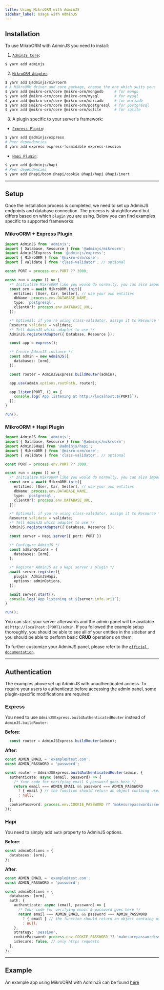 ```yaml
---
title: Using MikroORM with AdminJS
sidebar_label: Usage with AdminJS
---
```


## Installation

To use MikroORM with AdminJS you need to install:
1. [`AdminJS Core`](https://github.com/SoftwareBrothers/adminjs):
```bash
$ yarn add adminjs
```

2. [`MikroORM Adapter`](https://github.com/SoftwareBrothers/adminjs-mikroorm):
```bash
$ yarn add @adminjs/mikroorm
# A MikroORM driver and core package, choose the one which suits you:
$ yarn add @mikro-orm/core @mikro-orm/mongodb     # for mongo
$ yarn add @mikro-orm/core @mikro-orm/mysql       # for mysql
$ yarn add @mikro-orm/core @mikro-orm/mariadb     # for mariadb
$ yarn add @mikro-orm/core @mikro-orm/postgresql  # for postgresql
$ yarn add @mikro-orm/core @mikro-orm/sqlite      # for sqlite
```

3. A plugin specific to your server's framework:
- [`Express Plugin`](https://github.com/SoftwareBrothers/adminjs-expressjs):
```bash
$ yarn add @adminjs/express
# Peer dependencies
$ yarn add express express-formidable express-session
```

- [`Hapi Plugin`](https://github.com/SoftwareBrothers/adminjs-hapijs):
```bash
$ yarn add @adminjs/hapi
# Peer dependencies
$ yarn add @hapi/boom @hapi/cookie @hapi/hapi @hapi/inert
```

---

## Setup

Once the installation process is completed, we need to set up AdminJS endpoints and database connection.
The process is straightforward but differs based on which `plugin` you are using. Below you can find examples specific to supported frameworks:

### MikroORM + Express Plugin

```typescript
import AdminJS from 'adminjs';
import { Database, Resource } from '@adminjs/mikroorm';
import AdminJSExpress from '@adminjs/express';
import { MikroORM } from '@mikro-orm/core';
import { validate } from 'class-validator'; // optional

const PORT = process.env.PORT ?? 3000;

const run = async () => {
  /* Initialize MikroORM like you would do normally, you can also import your MikroORM instance from a separate file */
  const orm = await MikroORM.init({
    entities: [User, Car, Seller], // use your own entities
    dbName: process.env.DATABASE_NAME,
    type: 'postgresql',
    clientUrl: process.env.DATABASE_URL,
  });

  /* Optional: if you're using class-validator, assign it to Resource */
  Resource.validate = validate;
  /* Tell AdminJS which adapter to use */
  AdminJS.registerAdapter({ Database, Resource });

  const app = express();

  /* Create AdminJS instance */
  const admin = new AdminJS({
    databases: [orm],
  });

  const router = AdminJSExpress.buildRouter(admin);

  app.use(admin.options.rootPath, router);

  app.listen(PORT, () => {
    console.log(`App listening at http://localhost:${PORT}`);
  });
}

run();
```

### MikroORM + Hapi Plugin

```typescript
import AdminJS from 'adminjs';
import { Database, Resource } from '@adminjs/mikroorm';
import AdminJSHapi from '@adminjs/hapi';
import { MikroORM } from '@mikro-orm/core';
import { validate } from 'class-validator'; // optional

const PORT = process.env.PORT ?? 3000;

const run = async () => {
  /* Initialize MikroORM like you would do normally, you can also import your MikroORM instance from a separate file */
  const orm = await MikroORM.init({
    entities: [User, Car, Seller], // use your own entities
    dbName: process.env.DATABASE_NAME,
    type: 'postgresql',
    clientUrl: process.env.DATABASE_URL,
  });

  /* Optional: if you're using class-validator, assign it to Resource */
  Resource.validate = validate;
  /* Tell AdminJS which adapter to use */
  AdminJS.registerAdapter({ Database, Resource });

  const server = Hapi.server({ port: PORT })

  /* Configure AdminJS */
  const adminOptions = {
    databases: [orm],
  };

  /* Register AdminJS as a Hapi server's plugin */
  await server.register({
    plugin: AdminJSHapi,
    options: adminOptions,
  });

  await server.start();
  console.log(`App listening at ${server.info.uri}`);
}

run();
```


You can start your server afterwards and the admin panel will be available at `http://localhost:{PORT}/admin`. If you followed the example setup thoroughly, you should be able to see all of your entities in the sidebar and you should be able to perform basic **CRUD** operations on them.

To further customize your AdminJS panel, please refer to the [`official documentation`](https://adminjs.co/docs.html).

---

## Authentication

The examples above set up AdminJS with unauthenticated access. To require your users to authenticate before accessing the admin panel, some plugin-specific modifications are required:

### Express

You need to use `AdminJSExpress.buildAuthenticatedRouter` instead of `AdminJS.buildRouter`:

**Before**:
```typescript
  const router = AdminJSExpress.buildRouter(admin);
```

**After**:
```typescript
const ADMIN_EMAIL = 'example@test.com';
const ADMIN_PASSWORD = 'password';

const router = AdminJSExpress.buildAuthenticatedRouter(admin, {
  authenticate: async (email, password) => {
    /* Your code for verifying email & password goes here */
    return email === ADMIN_EMAIL && password === ADMIN_PASSWORD
      ? { email } // the function should return an object containg user's data if authenticated successfully
      : null;
  },
  cookiePassword: process.env.COOKIE_PASSWORD ?? 'makesurepasswordissecure',
});
```

### Hapi

You need to simply add `auth` property to AdminJS options.

**Before**:
```typescript
const adminOptions = {
  databases: [orm],
};
```

**After**:
```typescript
const ADMIN_EMAIL = 'example@test.com';
const ADMIN_PASSWORD = 'password';

const adminOptions = {
  databases: [orm],
  auth: {
    authenticate: async (email, password) => {
      /* Your code for verifying email & password goes here */
      return email === ADMIN_EMAIL && password === ADMIN_PASSWORD
        ? { email } // the function should return an object containg user's data if authenticated successfully
        : null;
    },
    strategy: 'session',
    cookiePassword: process.env.COOKIE_PASSWORD ?? 'makesurepasswordissecure',
    isSecure: false, // only https requests
  },
};
```

---

## Example

An example app using MikroORM with AdminJS can be found [here](https://github.com/SoftwareBrothers/adminjs-mikroorm/tree/master/example-app)
